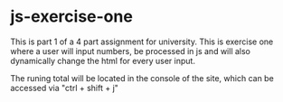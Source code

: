 # js-exercise-one
This is part 1 of a 4 part assignment for university. This is exercise one where a user will input numbers, be processed in js and will also dynamically change the html for every user input.

The runing total will be located in the console of the site, which can be accessed via "ctrl + shift + j"
